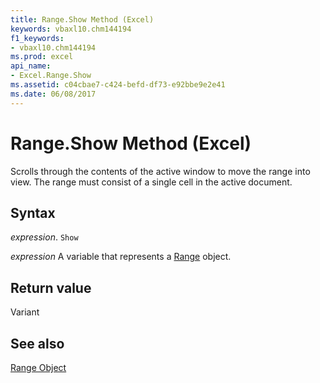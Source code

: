 ```yaml
---
title: Range.Show Method (Excel)
keywords: vbaxl10.chm144194
f1_keywords:
- vbaxl10.chm144194
ms.prod: excel
api_name:
- Excel.Range.Show
ms.assetid: c04cbae7-c424-befd-df73-e92bbe9e2e41
ms.date: 06/08/2017
---
```



# Range.Show Method (Excel)

Scrolls through the contents of the active window to move the range into view. The range must consist of a single cell in the active document.


## Syntax

 _expression_. `Show`

 _expression_ A variable that represents a [Range](excel.range-graph-property.md) object.


## Return value

Variant


## See also


[Range Object](Excel.Range(object).md)

